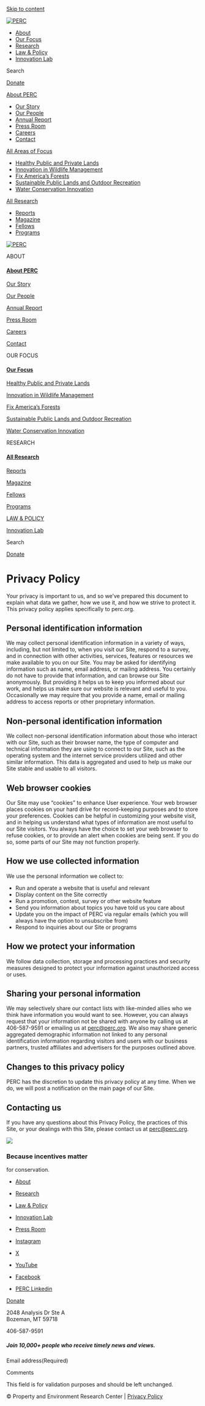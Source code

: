 [Skip to content](#content)

[![PERC](https://www.perc.org/wp-content/uploads/2023/01/perc-logo.svg)](https://www.perc.org/)

* [About](https://www.perc.org/about)
* [Our Focus](https://www.perc.org/our-focus/)
* [Research](https://www.perc.org/research/)
* [Law & Policy](https://www.perc.org/law-policy/)
* [Innovation Lab](https://www.perc.org/innovation-lab)

Search

[Donate](https://www.perc.org/donate/)

[About PERC](https://www.perc.org/about)

* [Our Story](https://perc.org/about/our-story/)
* [Our People](https://perc.org/about/our-people/)
* [Annual Report](https://perc.org/about/annual-report/)
* [Press Room](https://perc.org/about/press-room/)
* [Careers](https://www.perc.org/careers/)
* [Contact](https://perc.org/contact/)

[All Areas of Focus](https://www.perc.org/our-focus)

* [Healthy Public and Private Lands](https://perc.org/our-focus/healthy-public-and-private-lands/)
* [Innovation in Wildlife Management](https://perc.org/our-focus/innovation-in-wildlife-management/)
* [Fix America’s Forests](https://perc.org/our-focus/fix-americas-forests/)
* [Sustainable Public Lands and Outdoor Recreation](https://perc.org/our-focus/sustainable-public-lands-and-outdoor-recreation/)
* [Water Conservation Innovation](https://perc.org/our-focus/water-conservation-innovation/)

[All Research](https://www.perc.org/research)

* [Reports](https://perc.org/research/reports/)
* [Magazine](https://perc.org/research/magazine/)
* [Fellows](https://perc.org/research/fellows/)
* [Programs](https://perc.org/research/programs/)

[![PERC](https://www.perc.org/wp-content/uploads/2023/01/perc-logo.svg)](https://www.perc.org/)

ABOUT

#### [About PERC](https://www.perc.org/about/)

[Our Story](https://www.perc.org/about/our-story/)

[Our People](https://www.perc.org/about/our-people/)

[Annual Report](https://www.perc.org/about/annual-report/)

[Press Room](https://www.perc.org/about/press-room/)

[Careers](https://www.perc.org/careers/)

[Contact](https://www.perc.org/contact/)

OUR FOCUS

#### [Our Focus](https://www.perc.org/our-focus/)

[Healthy Public and Private Lands](https://www.perc.org/our-focus/healthy-public-and-private-lands/)

[Innovation in Wildlife Management](https://www.perc.org/our-focus/innovation-in-wildlife-management/)

[Fix America’s Forests](https://www.perc.org/our-focus/fix-americas-forests/)

[Sustainable Public Lands and Outdoor Recreation](https://www.perc.org/our-focus/sustainable-public-lands-and-outdoor-recreation/)

[Water Conservation Innovation](https://www.perc.org/our-focus/water-conservation-innovation/)

RESEARCH

#### [All Research](https://www.perc.org/research)

[Reports](https://www.perc.org/research/reports/)

[Magazine](https://www.perc.org/research/magazine/)

[Fellows](https://www.perc.org/research/fellows/)

[Programs](https://www.perc.org/research/programs/)

[LAW & POLICY](https://www.perc.org/law-policy/)

[Innovation Lab](https://perc.org/innovation-lab/)

Search

[Donate](https://www.perc.org/donate/)

Privacy Policy
==============

Your privacy is important to us, and so we’ve prepared this document to explain what data we gather, how we use it, and how we strive to protect it. This privacy policy applies specifically to perc.org.

Personal identification information
-----------------------------------

We may collect personal identification information in a variety of ways, including, but not limited to, when you visit our Site, respond to a survey, and in connection with other activities, services, features or resources we make available to you on our Site. You may be asked for identifying information such as name, email address, or mailing address. You certainly do not have to provide that information, and can browse our Site anonymously. But providing it helps us to keep you informed about our work, and helps us make sure our website is relevant and useful to you. Occasionally we may require that you provide a name, email or mailing address to access reports or other proprietary information.

Non-personal identification information
---------------------------------------

We collect non-personal identification information about those who interact with our Site, such as their browser name, the type of computer and technical information they are using to connect to our Site, such as the operating system and the internet service providers utilized and other similar information. This data is aggregated and used to help us make our Site stable and usable to all visitors.

Web browser cookies
-------------------

Our Site may use “cookies” to enhance User experience. Your web browser places cookies on your hard drive for record-keeping purposes and to store your preferences. Cookies can be helpful in customizing your website visit, and in helping us understand what types of information are most useful to our Site visitors. You always have the choice to set your web browser to refuse cookies, or to provide an alert when cookies are being sent. If you do so, some parts of our Site may not function properly.

How we use collected information
--------------------------------

We use the personal information we collect to:

* Run and operate a website that is useful and relevant
* Display content on the Site correctly
* Run a promotion, contest, survey or other website feature
* Send you information about topics you have told us you care about
* Update you on the impact of PERC via regular emails (which you will always have the option to unsubscribe from)
* Respond to inquiries about our Site or programs

How we protect your information
-------------------------------

We follow data collection, storage and processing practices and security measures designed to protect your information against unauthorized access or uses.

Sharing your personal information
---------------------------------

We may selectively share our contact lists with like-minded allies who we think have information you would want to see. However, you can always request that your information not be shared with anyone by calling us at 406-587-9591 or emailing us at [perc@perc.org](mailto:perc@perc.org). We also may share generic aggregated demographic information not linked to any personal identification information regarding visitors and users with our business partners, trusted affiliates and advertisers for the purposes outlined above.

Changes to this privacy policy
------------------------------

PERC has the discretion to update this privacy policy at any time. When we do, we will post a notification on the main page of our Site.

Contacting us
-------------

If you have any questions about this Privacy Policy, the practices of this Site, or your dealings with this Site, please contact us at [perc@perc.org](mailto:perc@perc.org).

![](https://perc.org/wp-content/uploads/2023/02/Icon-logo-footer.svg)

### Because incentives matter  
for conservation.

* [About](https://www.perc.org/about/)
* [Research](https://www.perc.org/research/)
* [Law & Policy](https://www.perc.org/law-policy/)
* [Innovation Lab](https://www.perc.org/innovation-lab)
* [Press Room](https://www.perc.org/press-room/)

* [Instagram](https://www.instagram.com/perc_conserves/)
* [X](https://twitter.com/PERCtweets)
* [YouTube](https://www.youtube.com/@PERCtv)
* [Facebook](https://www.facebook.com/PERCgroup/)
* [PERC Linkedin](https://www.linkedin.com/company/perc)

[Donate](https://www.perc.org/donate/)

2048 Analysis Dr Ste A  
Bozeman, MT 59718

406-587-9591

##### Join 10,000+ people who receive timely news and views.

Email address(Required)

Comments

This field is for validation purposes and should be left unchanged.

       

© Property and Environment Research Center | [Privacy Policy](https://www.perc.org/privacy-policy/)